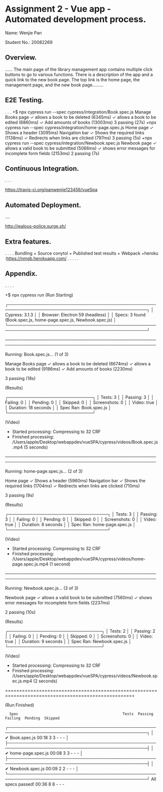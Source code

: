 # Assignment 2 - Vue app - Automated development process.

Name: Wenjie Pan

Student No.:  20082269

## Overview.

...... The main page of the library management app contains multiple click buttons to go to various functions. There is a description of the app and a quick link to the new book page. The top link is the home page, the management page, and the new book page.........

## E2E Testing.

. . . 
+$ npx cypress run --spec cypress/integration/Book.spec.js
Manage Books page
    ✓ allows a book to be deleted (6345ms)
    ✓ allows a book to be edited (6860ms)
    ✓ Add amounts of books (13003ms)
  3 passing (27s)
+npx cypress run --spec cypress/integration/home-page.spec.js
Home page
    ✓ Shows a header (3095ms)
    Navigation bar
      ✓ Shows the required links (1138ms)
      ✓ Redirects when links are clicked (797ms)
  3 passing (5s)
+npx cypress run --spec cypress/integration/Newbook.spec.js 
 Newbook page
    ✓ allows a valid book to be submitted (5066ms)
    ✓ shows error messages for incomplete form fields (2153ms)
  2 passing (7s) 

## Continuous Integration.

. . . 

https://travis-ci.org/panwenjie123456/vueSpa

## Automated Deployment.

....  

http://jealous-police.surge.sh/

## Extra features.

. . . . Bundling + Source conytol + Published test results + Webpack +heroku :https://nmgb.herokuapp.com/ . . . . .

## Appendix.

. . . .

+$ npx cypress run
  (Run Starting)

  ┌────────────────────────────────────────────────────────────────────────────────────────────────┐
  │ Cypress:    3.1.3                                                                              │
  │ Browser:    Electron 59 (headless)                                                             │
  │ Specs:      3 found (Book.spec.js, home-page.spec.js, Newbook.spec.js)                         │
  └────────────────────────────────────────────────────────────────────────────────────────────────┘


────────────────────────────────────────────────────────────────────────────────────────────────────

  Running: Book.spec.js...                                                                 (1 of 3)


  Manage Books page
    ✓ allows a book to be deleted (6674ms)
    ✓ allows a book to be edited (9186ms)
    ✓ Add amounts of books (2230ms)


  3 passing (18s)


  (Results)

  ┌────────────────────────────┐
  │ Tests:        3            │
  │ Passing:      3            │
  │ Failing:      0            │
  │ Pending:      0            │
  │ Skipped:      0            │
  │ Screenshots:  0            │
  │ Video:        true         │
  │ Duration:     18 seconds   │
  │ Spec Ran:     Book.spec.js │
  └────────────────────────────┘


  (Video)

  - Started processing:   Compressing to 32 CRF
  - Finished processing:  /Users/apple/Desktop/webappdev/vueSPA/cypress/videos/Book.spec.js.mp4 (5 seconds)


────────────────────────────────────────────────────────────────────────────────────────────────────

  Running: home-page.spec.js...                                                            (2 of 3)


  Home page
    ✓ Shows a header (5960ms)
    Navigation bar
      ✓ Shows the required links (1704ms)
      ✓ Redirects when links are clicked (710ms)


  3 passing (9s)


  (Results)

  ┌─────────────────────────────────┐
  │ Tests:        3                 │
  │ Passing:      3                 │
  │ Failing:      0                 │
  │ Pending:      0                 │
  │ Skipped:      0                 │
  │ Screenshots:  0                 │
  │ Video:        true              │
  │ Duration:     8 seconds         │
  │ Spec Ran:     home-page.spec.js │
  └─────────────────────────────────┘


  (Video)

  - Started processing:   Compressing to 32 CRF
  - Finished processing:  /Users/apple/Desktop/webappdev/vueSPA/cypress/videos/home-page.spec.js.mp4 (1 second)


────────────────────────────────────────────────────────────────────────────────────────────────────

  Running: Newbook.spec.js...                                                              (3 of 3)


  Newbook page
    ✓ allows a valid book to be submitted (7560ms)
    ✓ shows error messages for incomplete form fields (2237ms)


  2 passing (10s)


  (Results)

  ┌───────────────────────────────┐
  │ Tests:        2               │
  │ Passing:      2               │
  │ Failing:      0               │
  │ Pending:      0               │
  │ Skipped:      0               │
  │ Screenshots:  0               │
  │ Video:        true            │
  │ Duration:     9 seconds       │
  │ Spec Ran:     Newbook.spec.js │
  └───────────────────────────────┘


  (Video)

  - Started processing:   Compressing to 32 CRF
  - Finished processing:  /Users/apple/Desktop/webappdev/vueSPA/cypress/videos/Newbook.spec.js.mp4 (2 seconds)


====================================================================================================

  (Run Finished)


      Spec                                                Tests  Passing  Failing  Pending  Skipped
  ┌────────────────────────────────────────────────────────────────────────────────────────────────┐
  │ ✔ Book.spec.js                              00:18        3        3        -        -        - │
  ├────────────────────────────────────────────────────────────────────────────────────────────────┤
  │ ✔ home-page.spec.js                         00:08        3        3        -        -        - │
  ├────────────────────────────────────────────────────────────────────────────────────────────────┤
  │ ✔ Newbook.spec.js                           00:09        2        2        -        -        - │
  └────────────────────────────────────────────────────────────────────────────────────────────────┘
    All specs passed!                           00:36        8        8        -        -        -


